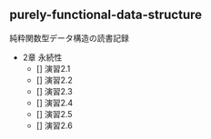 purely-functional-data-structure
---

純粋関数型データ構造の読書記録

* 2章 永続性
  * [] 演習2.1
  * [] 演習2.2
  * [] 演習2.3
  * [] 演習2.4
  * [] 演習2.5
  * [] 演習2.6

